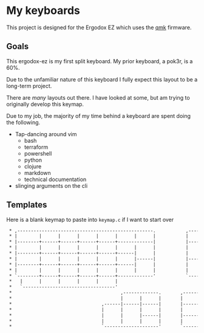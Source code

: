 # My keyboards

This project is designed for the Ergodox EZ which uses the [qmk](https://github.com/qmk/qmk_firmware) firmware.

## Goals

This ergodox-ez is my first split keyboard.
My prior keyboard, a pok3r, is a 60%.

Due to the unfamiliar nature of this keyboard I fully expect this layout to be a long-term project.

There are _many_ layouts out there.
I have looked at some, but am trying to originally develop this keymap.

Due to my job, the majority of my time behind a keyboard are spent doing the following.

- Tap-dancing around vim
  - bash
  - terraform
  - powershell
  - python
  - clojure
  - markdown
  - technical documentation
- slinging arguments on the cli

## Templates

Here is a blank keymap to paste into `keymap.c` if I want to start over

```txt
 * ,--------------------------------------------------.           ,--------------------------------------------------.
 * |        |      |      |      |      |      |      |           |      |      |      |      |      |      |        |
 * |--------+------+------+------+------+-------------|           |------+------+------+------+------+------+--------|
 * |        |      |      |      |      |      |      |           |      |      |      |      |      |      |        |
 * |--------+------+------+------+------+------|      |           |      |------+------+------+------+------+--------|
 * |        |      |      |      |      |      |------|           |------|      |      |      |      |      |        |
 * |--------+------+------+------+------+------|      |           |      |------+------+------+------+------+--------|
 * |        |      |      |      |      |      |      |           |      |      |      |      |      |      |        |
 * `--------+------+------+------+------+-------------'           `-------------+------+------+------+------+--------'
 *   |      |      |      |      |      |                                       |      |      |      |      |      |
 *   `----------------------------------'                                       `----------------------------------'
 *                                        ,-------------.       ,---------------.
 *                                        |      |      |       |      |        |
 *                                 ,------|------|------|       |------+--------+------.
 *                                 |      |      |      |       |      |        |      |
 *                                 |      |      |------|       |------|        |      |
 *                                 |      |      |      |       |      |        |      |
 *                                 `--------------------'       `----------------------'
```
